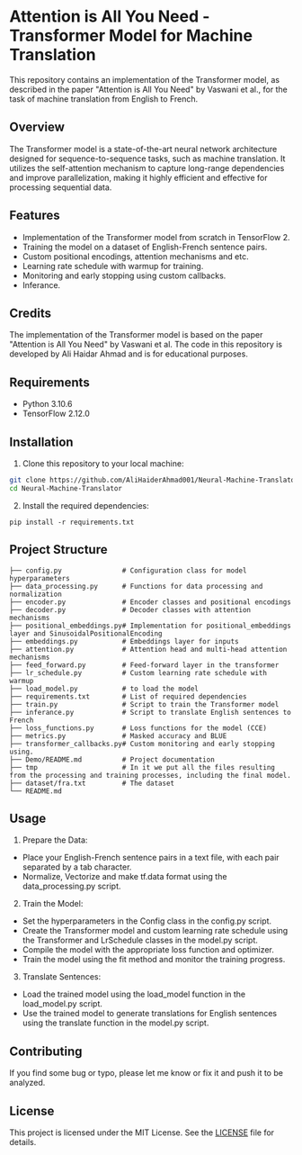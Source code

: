 # Attention is All You Need - Transformer Model for Machine Translation

This repository contains an implementation of the Transformer model, as described in the paper "Attention is All You Need" by Vaswani et al., for the task of machine translation from English to French.

## Overview

The Transformer model is a state-of-the-art neural network architecture designed for sequence-to-sequence tasks, such as machine translation. It utilizes the self-attention mechanism to capture long-range dependencies and improve parallelization, making it highly efficient and effective for processing sequential data.

## Features

- Implementation of the Transformer model from scratch in TensorFlow 2.
- Training the model on a dataset of English-French sentence pairs.
- Custom positional encodings, attention mechanisms and etc.
- Learning rate schedule with warmup for training.
- Monitoring and early stopping using custom callbacks.
- Inferance.

## Credits
The implementation of the Transformer model is based on the paper "Attention is All You Need" by Vaswani et al. The code in this repository is developed by Ali Haidar Ahmad and is for educational purposes.

## Requirements

- Python 3.10.6
- TensorFlow 2.12.0

## Installation

1. Clone this repository to your local machine:

```bash
git clone https://github.com/AliHaiderAhmad001/Neural-Machine-Translator.git
cd Neural-Machine-Translator
```
2. Install the required dependencies:
```
pip install -r requirements.txt
```

## Project Structure
```
├── config.py               # Configuration class for model hyperparameters
├── data_processing.py      # Functions for data processing and normalization
├── encoder.py              # Encoder classes and positional encodings
├── decoder.py              # Decoder classes with attention mechanisms
├── positional_embeddings.py# Implementation for positional_embeddings layer and SinusoidalPositionalEncoding
├── embeddings.py           # Embeddings layer for inputs
├── attention.py            # Attention head and multi-head attention mechanisms
├── feed_forward.py         # Feed-forward layer in the transformer
├── lr_schedule.py          # Custom learning rate schedule with warmup
├── load_model.py           # to load the model
├── requirements.txt        # List of required dependencies
├── train.py                # Script to train the Transformer model
├── inferance.py            # Script to translate English sentences to French
├── loss_functions.py       # Loss functions for the model (CCE)
├── metrics.py              # Masked accuracy and BLUE
├── transformer_callbacks.py# Custom monitoring and early stopping using.
├── Demo/README.md          # Project documentation
├── tmp                     # In it we put all the files resulting from the processing and training processes, including the final model.
├── dataset/fra.txt         # The dataset
└── README.md
```

## Usage

1. Prepare the Data:
* Place your English-French sentence pairs in a text file, with each pair separated by a tab character.
* Normalize, Vectorize and make tf.data format using the data_processing.py script.

2. Train the Model:
* Set the hyperparameters in the Config class in the config.py script.
* Create the Transformer model and custom learning rate schedule using the Transformer and LrSchedule classes in the model.py script.
* Compile the model with the appropriate loss function and optimizer.
* Train the model using the fit method and monitor the training progress.

3. Translate Sentences:
* Load the trained model using the load_model function in the load_model.py script.
* Use the trained model to generate translations for English sentences using the translate function in the model.py script.

## Contributing

If you find some bug or typo, please let me know or fix it and push it to be analyzed.

## License

This project is licensed under the MIT License. See the [LICENSE](https://github.com/AliHaiderAhmad001/Neural-Machine-Translator/blob/main/LICENSE.txt) file for details.

